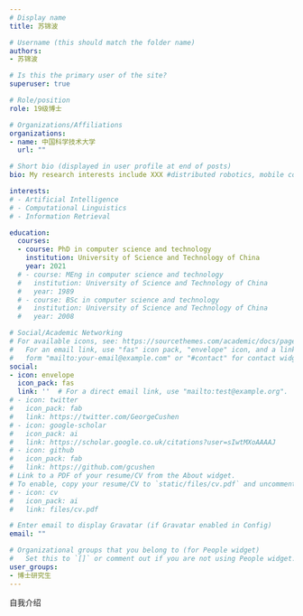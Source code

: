 ```yaml
---
# Display name
title: 苏锦波

# Username (this should match the folder name)
authors:
- 苏锦波

# Is this the primary user of the site?
superuser: true

# Role/position
role: 19级博士

# Organizations/Affiliations
organizations:
- name: 中国科学技术大学
  url: ""

# Short bio (displayed in user profile at end of posts)
bio: My research interests include XXX #distributed robotics, mobile computing and programmable matter.

interests:
# - Artificial Intelligence
# - Computational Linguistics
# - Information Retrieval

education:
  courses:
  - course: PhD in computer science and technology
    institution: University of Science and Technology of China
    year: 2021
  # - course: MEng in computer science and technology
  #   institution: University of Science and Technology of China
  #   year: 1989
  # - course: BSc in computer science and technology
  #   institution: University of Science and Technology of China
  #   year: 2008

# Social/Academic Networking
# For available icons, see: https://sourcethemes.com/academic/docs/page-builder/#icons
#   For an email link, use "fas" icon pack, "envelope" icon, and a link in the
#   form "mailto:your-email@example.com" or "#contact" for contact widget.
social:
- icon: envelope
  icon_pack: fas
  link: ''  # For a direct email link, use "mailto:test@example.org".
# - icon: twitter
#   icon_pack: fab
#   link: https://twitter.com/GeorgeCushen
# - icon: google-scholar
#   icon_pack: ai
#   link: https://scholar.google.co.uk/citations?user=sIwtMXoAAAAJ
# - icon: github
#   icon_pack: fab
#   link: https://github.com/gcushen
# Link to a PDF of your resume/CV from the About widget.
# To enable, copy your resume/CV to `static/files/cv.pdf` and uncomment the lines below.
# - icon: cv
#   icon_pack: ai
#   link: files/cv.pdf

# Enter email to display Gravatar (if Gravatar enabled in Config)
email: ""

# Organizational groups that you belong to (for People widget)
#   Set this to `[]` or comment out if you are not using People widget.
user_groups:
- 博士研究生
---
```


自我介绍
